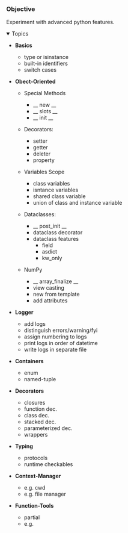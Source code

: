 ### Objective
Experiment with advanced python features. 

<details open>	
  <summary> Topics </summary>
  
  - __Basics__
    - type or isinstance
    - built-in identifiers
    - switch cases

  - __Obect-Oriented__
    - Special Methods
      - __ new __
      - __ slots __
      - __ init __

    - Decorators:
      - setter
      - getter
      - deleter
      - property

    - Variables Scope
      - class variables
      - isntance variables 
      - shared class variable 
      - union of class and instance variable

    - Dataclasses:
      - __ post_init __
      - dataclass decorator 
      - dataclass features
        - field
        - asdict
        - kw_only  

    - NumPy
      - __ array_finalize __
      - view casting
      - new from template
      - add attributes

  - __Logger__
    - add logs
    - distinguish errors/warning/fyi
    - assign numbering to logs 
    - print logs in order of datetime
    - write logs in separate file
  
  - __Containers__
     - enum
     - named-tuple
       
  - __Decorators__
     - closures
     - function dec.
     - class dec.
     - stacked dec.
     - parameterized dec.
     - wrappers
         
  - __Typing__
    - protocols
    - runtime checkables
      
  - __Context-Manager__
     - e.g. cwd
     - e.g. file manager

  - __Function-Tools__
     - partial
     - e.g. 
  
  </details>

